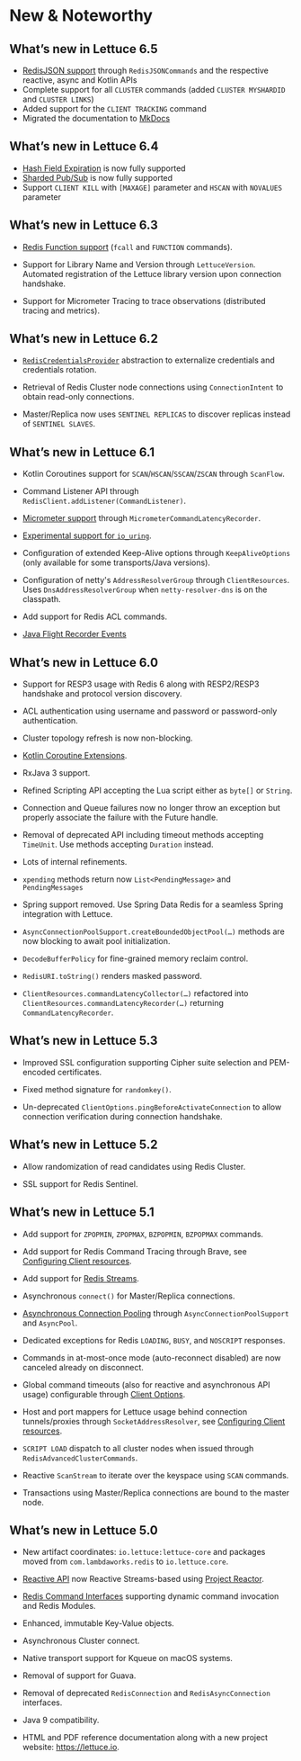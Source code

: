 # New & Noteworthy

## What’s new in Lettuce 6.5

- [RedisJSON support](user-guide/redis-json.md) through `RedisJSONCommands` and the respective reactive, async and Kotlin APIs
- Complete support for all `CLUSTER` commands (added `CLUSTER MYSHARDID` and `CLUSTER LINKS`)
- Added support for the `CLIENT TRACKING` command
- Migrated the documentation to [MkDocs](https://www.mkdocs.org/)

## What’s new in Lettuce 6.4

- [Hash Field Expiration](https://redis.io/docs/latest/develop/data-types/hashes/#field-expiration) is now fully supported
- [Sharded Pub/Sub](https://redis.io/docs/latest/develop/interact/pubsub/#sharded-pubsub) is now fully supported
- Support `CLIENT KILL` with `[MAXAGE]` parameter and `HSCAN` with `NOVALUES` parameter

## What’s new in Lettuce 6.3

- [Redis Function support](user-guide/redis-functions.md) (`fcall` and `FUNCTION`
  commands).

- Support for Library Name and Version through `LettuceVersion`.
  Automated registration of the Lettuce library version upon connection
  handshake.

- Support for Micrometer Tracing to trace observations (distributed
  tracing and metrics).

## What’s new in Lettuce 6.2

- [`RedisCredentialsProvider`](user-guide/connecting-redis.md#authentication) abstraction to
  externalize credentials and credentials rotation.

- Retrieval of Redis Cluster node connections using `ConnectionIntent`
  to obtain read-only connections.

- Master/Replica now uses `SENTINEL REPLICAS` to discover replicas
  instead of `SENTINEL SLAVES`.

## What’s new in Lettuce 6.1

- Kotlin Coroutines support for `SCAN`/`HSCAN`/`SSCAN`/`ZSCAN` through
  `ScanFlow`.

- Command Listener API through
  `RedisClient.addListener(CommandListener)`.

- [Micrometer support](advanced-usage.md#micrometer) through
  `MicrometerCommandLatencyRecorder`.

- [Experimental support for `io_uring`](advanced-usage.md#native-transports).

- Configuration of extended Keep-Alive options through
  `KeepAliveOptions` (only available for some transports/Java versions).

- Configuration of netty's `AddressResolverGroup` through
  `ClientResources`. Uses `DnsAddressResolverGroup` when
  `netty-resolver-dns` is on the classpath.

- Add support for Redis ACL commands.

- [Java Flight Recorder Events](advanced-usage.md#java-flight-recorder-events-since-61)

## What’s new in Lettuce 6.0

- Support for RESP3 usage with Redis 6 along with RESP2/RESP3 handshake
  and protocol version discovery.

- ACL authentication using username and password or password-only
  authentication.

- Cluster topology refresh is now non-blocking.

- [Kotlin Coroutine Extensions](user-guide/kotlin-api.md).

- RxJava 3 support.

- Refined Scripting API accepting the Lua script either as `byte[]` or
  `String`.

- Connection and Queue failures now no longer throw an exception but
  properly associate the failure with the Future handle.

- Removal of deprecated API including timeout methods accepting
  `TimeUnit`. Use methods accepting `Duration` instead.

- Lots of internal refinements.

- `xpending` methods return now `List<PendingMessage>` and
  `PendingMessages`

- Spring support removed. Use Spring Data Redis for a seamless Spring
  integration with Lettuce.

- `AsyncConnectionPoolSupport.createBoundedObjectPool(…)` methods are
  now blocking to await pool initialization.

- `DecodeBufferPolicy` for fine-grained memory reclaim control.

- `RedisURI.toString()` renders masked password.

- `ClientResources.commandLatencyCollector(…)` refactored into
  `ClientResources.commandLatencyRecorder(…)` returning
  `CommandLatencyRecorder`.

## What’s new in Lettuce 5.3

- Improved SSL configuration supporting Cipher suite selection and
  PEM-encoded certificates.

- Fixed method signature for `randomkey()`.

- Un-deprecated `ClientOptions.pingBeforeActivateConnection` to allow
  connection verification during connection handshake.

## What’s new in Lettuce 5.2

- Allow randomization of read candidates using Redis Cluster.

- SSL support for Redis Sentinel.

## What’s new in Lettuce 5.1

- Add support for `ZPOPMIN`, `ZPOPMAX`, `BZPOPMIN`, `BZPOPMAX` commands.

- Add support for Redis Command Tracing through Brave, see [Configuring
  Client resources](advanced-usage.md#configuring-client-resources).

- Add support for [Redis
  Streams](https://redis.io/topics/streams-intro).

- Asynchronous `connect()` for Master/Replica connections.

- [Asynchronous Connection Pooling](advanced-usage.md#asynchronous-connection-pooling)
  through `AsyncConnectionPoolSupport` and `AsyncPool`.

- Dedicated exceptions for Redis `LOADING`, `BUSY`, and `NOSCRIPT`
  responses.

- Commands in at-most-once mode (auto-reconnect disabled) are now
  canceled already on disconnect.

- Global command timeouts (also for reactive and asynchronous API usage)
  configurable through [Client Options](advanced-usage.md#client-options).

- Host and port mappers for Lettuce usage behind connection
  tunnels/proxies through `SocketAddressResolver`, see [Configuring
  Client resources](advanced-usage.md#configuring-client-resources).

- `SCRIPT LOAD` dispatch to all cluster nodes when issued through
  `RedisAdvancedClusterCommands`.

- Reactive `ScanStream` to iterate over the keyspace using `SCAN`
  commands.

- Transactions using Master/Replica connections are bound to the master
  node.

## What’s new in Lettuce 5.0

- New artifact coordinates: `io.lettuce:lettuce-core` and packages moved
  from `com.lambdaworks.redis` to `io.lettuce.core`.

- [Reactive API](user-guide/reactive-api.md) now Reactive Streams-based using
  [Project Reactor](https://projectreactor.io/).

- [Redis Command
  Interfaces](redis-command-interfaces.md) supporting
  dynamic command invocation and Redis Modules.

- Enhanced, immutable Key-Value objects.

- Asynchronous Cluster connect.

- Native transport support for Kqueue on macOS systems.

- Removal of support for Guava.

- Removal of deprecated `RedisConnection` and `RedisAsyncConnection`
  interfaces.

- Java 9 compatibility.

- HTML and PDF reference documentation along with a new project website:
  <https://lettuce.io>.

